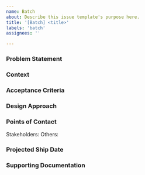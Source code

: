 ```yaml
---
name: Batch
about: Describe this issue template's purpose here.
title: '[Batch] <title>'
labels: 'batch'
assignees: ''

---
```


<!-- Please fill out the REQUIRED segments -->

### Problem Statement

<!-- REQUIRED -->
<!-- Please provide a succinct description of the problem the Batch is addressing -->

### Context

<!-- REQUIRED -->
<!-- Please provide some background context -->
  
### Acceptance Criteria

<!-- Defines what "done" means for this batch -->
<!-- List success metrics here and how to track them -->
  
### Design Approach

<!-- Optional -->
<!-- Please provide a succinct design or system architecture of the feature you are requesting. You can link your ADR as well.  -->

### Points of Contact

<!-- REQUIRED -->
Stakeholders: <!-- team(s) or individuals making the request -->
Others: <!-- who else is interested or should be notified? -->

### Projected Ship Date
<!-- REQUIRED -->
<!-- When are you planning to complete this batch (YYYY-MM-DD)?: <!-- Do you expect an ETA by when the batch must be available -->

### Supporting Documentation

<!-- Any references would be super helpful :v: -->
